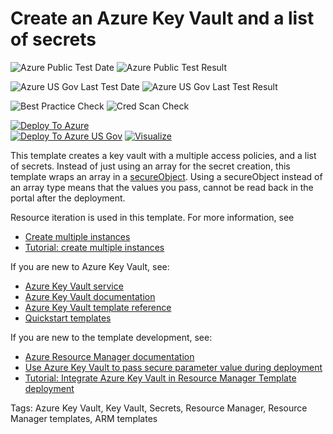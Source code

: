 # Create an Azure Key Vault and a list of secrets

![Azure Public Test Date](https://azurequickstartsservice.blob.core.windows.net/badges/201-key-vault-secret-create/PublicLastTestDate.svg)
![Azure Public Test Result](https://azurequickstartsservice.blob.core.windows.net/badges/201-key-vault-secret-create/PublicDeployment.svg)

![Azure US Gov Last Test Date](https://azurequickstartsservice.blob.core.windows.net/badges/201-key-vault-secret-create/FairfaxLastTestDate.svg)
![Azure US Gov Last Test Result](https://azurequickstartsservice.blob.core.windows.net/badges/201-key-vault-secret-create/FairfaxDeployment.svg)

![Best Practice Check](https://azurequickstartsservice.blob.core.windows.net/badges/201-key-vault-secret-create/BestPracticeResult.svg)
![Cred Scan Check](https://azurequickstartsservice.blob.core.windows.net/badges/201-key-vault-secret-create/CredScanResult.svg)

[![Deploy To Azure](https://raw.githubusercontent.com/fathym-it/azure-quickstart-templates/master/1-CONTRIBUTION-GUIDE/images/deploytoazure.svg?sanitize=true)](https://portal.azure.com/#create/Microsoft.Template/uri/https%3A%2F%2Fraw.githubusercontent.com%2Ffathym-it%2Fazure-quickstart-templates%2Fmaster%2F201-key-vault-secret-create%2Fazuredeploy.json)  
[![Deploy To Azure US Gov](https://raw.githubusercontent.com/fathym-it/azure-quickstart-templates/master/1-CONTRIBUTION-GUIDE/images/deploytoazuregov.svg?sanitize=true)](https://portal.azure.us/#create/Microsoft.Template/uri/https%3A%2F%2Fraw.githubusercontent.com%2Ffathym-it%2Fazure-quickstart-templates%2Fmaster%2F201-key-vault-secret-create%2Fazuredeploy.json)
[![Visualize](https://raw.githubusercontent.com/fathym-it/azure-quickstart-templates/master/1-CONTRIBUTION-GUIDE/images/visualizebutton.svg?sanitize=true)](http://armviz.io/#/?load=https%3A%2F%2Fraw.githubusercontent.com%2Ffathym-it%2Fazure-quickstart-templates%2Fmaster%2F201-key-vault-secret-create%2Fazuredeploy.json)

This template creates a key vault with a multiple access policies, and a list of secrets. Instead of just using an array for the secret creation, this template wraps an array in a [secureObject](https://docs.microsoft.com/azure/azure-resource-manager/resource-group-authoring-templates#parameters). Using a secureObject instead of an array type means that the values you pass, cannot be read back in the portal after the deployment. 

Resource iteration is used in this template. For more information, see

- [Create multiple instances](https://docs.microsoft.com/azure/azure-resource-manager/resource-group-create-multiple)
- [Tutorial: create multiple instances](https://docs.microsoft.com/azure/azure-resource-manager/resource-manager-tutorial-create-multiple-instances)

If you are new to Azure Key Vault, see:

- [Azure Key Vault service](https://azure.microsoft.com/services/key-vault/)
- [Azure Key Vault documentation](https://docs.microsoft.com/azure/key-vault/)
- [Azure Key Vault template reference](https://docs.microsoft.com/azure/templates/microsoft.keyvault/allversions)
- [Quickstart templates](https://azure.microsoft.com/resources/templates/?resourceType=Microsoft.Keyvault)

If you are new to the template development, see:

- [Azure Resource Manager documentation](https://docs.microsoft.com/en-us/azure/azure-resource-manager/)
- [Use Azure Key Vault to pass secure parameter value during deployment](https://docs.microsoft.com/azure/azure-resource-manager/resource-manager-keyvault-parameter)
- [Tutorial: Integrate Azure Key Vault in Resource Manager Template deployment](https://docs.microsoft.com/azure/azure-resource-manager/resource-manager-tutorial-use-key-vault)

Tags: Azure Key Vault, Key Vault, Secrets, Resource Manager, Resource Manager templates, ARM templates


